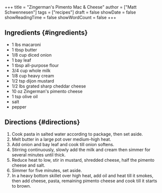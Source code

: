 +++
title = "Zingerman's Pimento Mac & Cheese"
author = ["Matt Schwennesen"]
tags = ["recipes"]
draft = false
showDate = false
showReadingTime = false
showWordCount = false
+++

## Ingredients {#ingredients}

-   1 lbs macaroni
-   1 tbsp butter
-   1/8 cup diced onion
-   1 bay leaf
-   1 tbsp all-purpose flour
-   3/4 cup whole milk
-   1/8 cup heavy cream
-   1/2 tsp dijon mustard
-   1/2 lbs grated sharp cheddar cheese
-   10 oz Zingerman's pimento cheese
-   1 tsp olive oil
-   salt
-   pepper


## Directions {#directions}

1.  Cook pasta in salted water according to package, then set aside.
2.  Melt butter in a large pot over medium-high heat.
3.  Add onion and bay leaf and cook till onion softens.
4.  Stirring continuously, slowly add the milk and cream then simmer for several
    minutes until thick.
5.  Reduce heat to low, stir in mustard, shredded cheese, half the pimento cheese
    and salt.
6.  Simmer for five minutes, set aside.
7.  In a heavy bottom skillet over high heat, add oil and heat till it smokes,
    then add cheese, pasta, remaining pimento cheese and cook till it starts to
    brown.
